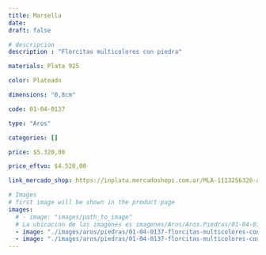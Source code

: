 ```yaml
---
title: Marsella
date: 
draft: false

# descripcion
description : "Florcitas multicolores con piedra"

materials: Plata 925

color: Plateado

dimensions: "0,8cm"

code: 01-04-0137

type: "Aros"

categories: []

price: $5.320,00

price_eftvo: $4.520,00

link_mercado_shop: https://inplata.mercadoshops.com.ar/MLA-1113256320-aros-en-plata-925-y-nacar-color-florcitas-marsella-_JM#position=3&search_layout=stack&type=item&tracking_id=f4931cbe-a7ba-446c-b7fc-6475071f779e

# Images
# first image will be shown in the product page
images:
  # - image: "images/path_to_image"
  # La ubicacion de las imagenes es imagenes/Aros/Aros.Piedras/01-04-0137-marsella
  - image: "./images/aros/piedras/01-04-0137-florcitas-multicolores-con-piedra_a.jpeg"
  - image: "./images/aros/piedras/01-04-0137-florcitas-multicolores-con-piedra_b.jpeg"
---
```

